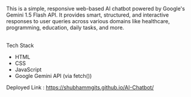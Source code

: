 This is a simple, responsive web-based AI chatbot powered by Google's Gemini 1.5 Flash API. It provides smart, structured, and interactive responses to user queries across various domains like healthcare, programming, education, daily tasks, and more. <br> <br>

Tech Stack
- HTML <br>
- CSS <br>
- JavaScript <br>
- Google Gemini API (via fetch()) <br>

Deployed Link : https://shubhammgits.github.io/AI-Chatbot/
